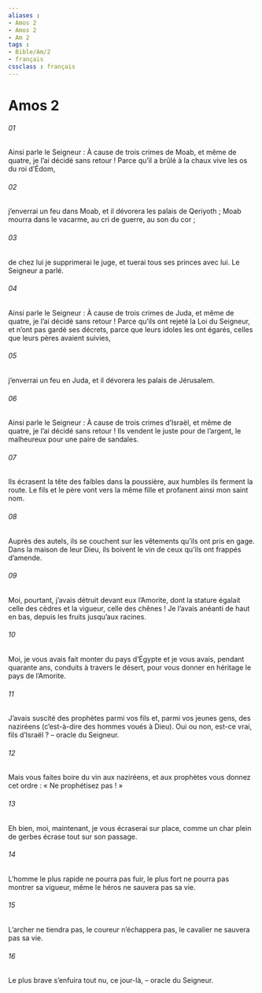 ```yaml
---
aliases : 
- Amos 2
- Amos 2
- Am 2
tags : 
- Bible/Am/2
- français
cssclass : français
---
```


# Amos 2

###### 01
Ainsi parle le Seigneur :
À cause de trois crimes de Moab, et même de quatre,
je l’ai décidé sans retour !
Parce qu’il a brûlé à la chaux vive
les os du roi d’Édom,
###### 02
j’enverrai un feu dans Moab,
et il dévorera les palais de Qeriyoth ;
Moab mourra dans le vacarme,
au cri de guerre, au son du cor ;
###### 03
de chez lui je supprimerai le juge,
et tuerai tous ses princes avec lui.
Le Seigneur a parlé.
###### 04
Ainsi parle le Seigneur :
À cause de trois crimes de Juda, et même de quatre,
je l’ai décidé sans retour !
Parce qu’ils ont rejeté la Loi du Seigneur,
et n’ont pas gardé ses décrets,
parce que leurs idoles les ont égarés,
celles que leurs pères avaient suivies,
###### 05
j’enverrai un feu en Juda,
et il dévorera les palais de Jérusalem.
###### 06
Ainsi parle le Seigneur :
À cause de trois crimes d’Israël, et même de quatre,
je l’ai décidé sans retour !
Ils vendent le juste pour de l’argent,
le malheureux pour une paire de sandales.
###### 07
Ils écrasent la tête des faibles dans la poussière,
aux humbles ils ferment la route.
Le fils et le père vont vers la même fille
et profanent ainsi mon saint nom.
###### 08
Auprès des autels, ils se couchent
sur les vêtements qu’ils ont pris en gage.
Dans la maison de leur Dieu,
ils boivent le vin de ceux qu’ils ont frappés d’amende.
###### 09
Moi, pourtant, j’avais détruit devant eux l’Amorite,
dont la stature égalait celle des cèdres
et la vigueur, celle des chênes !
Je l’avais anéanti de haut en bas,
depuis les fruits jusqu’aux racines.
###### 10
Moi, je vous avais fait monter du pays d’Égypte
et je vous avais, pendant quarante ans,
conduits à travers le désert,
pour vous donner en héritage le pays de l’Amorite.
###### 11
J’avais suscité des prophètes parmi vos fils
et, parmi vos jeunes gens, des naziréens (c’est-à-dire des hommes voués à Dieu).
Oui ou non, est-ce vrai, fils d’Israël ?
– oracle du Seigneur.
###### 12
Mais vous faites boire du vin aux naziréens,
et aux prophètes vous donnez cet ordre :
« Ne prophétisez pas ! »
###### 13
Eh bien, moi, maintenant, je vous écraserai sur place,
comme un char plein de gerbes
écrase tout sur son passage.
###### 14
L’homme le plus rapide ne pourra pas fuir,
le plus fort ne pourra pas montrer sa vigueur,
même le héros ne sauvera pas sa vie.
###### 15
L’archer ne tiendra pas,
le coureur n’échappera pas,
le cavalier ne sauvera pas sa vie.
###### 16
Le plus brave s’enfuira tout nu, ce jour-là,
– oracle du Seigneur.
